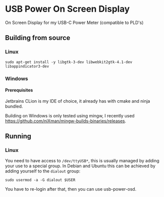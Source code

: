 # USB Power On Screen Display
On Screen Display for my USB-C Power Meter (compatible to PLD's)

## Building from source
### Linux
```shell
sudo apt-get install -y libgtk-3-dev libwebkit2gtk-4.1-dev libappindicator3-dev
```

### Windows
#### Prerequisites
Jetbrains CLion is my IDE of choice, it already has with cmake and ninja bundled.

Building on Windows is only tested using mingw, I recently used https://github.com/niXman/mingw-builds-binaries/releases.



## Running
### Linux
You need to have access to `/dev/ttyUSB*`, this is usually managed by adding your use to a special group.
In Debian and Ubuntu this can be achieved by adding yourself to the `dialout` group:
```shell
sudo usermod -a -G dialout $USER
```
You have to re-login after that, then you can use usb-power-osd.